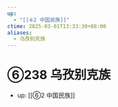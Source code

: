 ```yaml
---
up:
  - "[[⑥2 中国民族]]"
ctime: 2025-03-01T13:33:30+08:00
aliases:
  - 乌孜别克族
---
```


# ⑥238 乌孜别克族

- up: [[⑥2 中国民族]]
